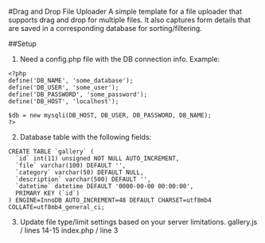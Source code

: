 #Drag and Drop File Uploader
A simple template for a file uploader that supports drag and drop for multiple files. It also captures form details that are saved in a corresponding database for sorting/filtering.

##Setup
1. Need a config.php file with the DB connection info. Example:
```
<?php
define('DB_NAME', 'some_database');
define('DB_USER', 'some_user');
define('DB_PASSWORD', 'some_password');
define('DB_HOST', 'localhost');

$db = new mysqli(DB_HOST, DB_USER, DB_PASSWORD, DB_NAME);
?>
```

2. Database table with the following fields:
```
CREATE TABLE `gallery` (
  `id` int(11) unsigned NOT NULL AUTO_INCREMENT,
  `file` varchar(100) DEFAULT '',
  `category` varchar(50) DEFAULT NULL,
  `description` varchar(500) DEFAULT '',
  `datetime` datetime DEFAULT '0000-00-00 00:00:00',
  PRIMARY KEY (`id`)
) ENGINE=InnoDB AUTO_INCREMENT=48 DEFAULT CHARSET=utf8mb4 COLLATE=utf8mb4_general_ci;
```

3. Update file type/limit settings based on your server limitations.
gallery.js / lines 14-15
index.php / line 3